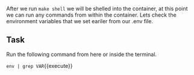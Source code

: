 After we run `make shell` we will be shelled into the container, at this point we can run any commands from within the container. Lets check the environment variables that we set eariler from our .env file. 

## Task
Run the following command from here or inside the terminal. 

`env | grep VAR`{{execute}}
